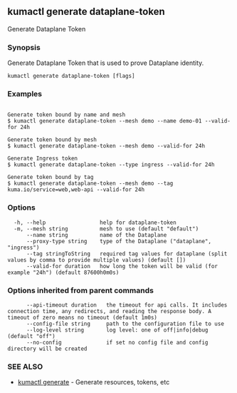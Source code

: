 ---
---
## kumactl generate dataplane-token

Generate Dataplane Token

### Synopsis

Generate Dataplane Token that is used to prove Dataplane identity.

```
kumactl generate dataplane-token [flags]
```

### Examples

```

Generate token bound by name and mesh
$ kumactl generate dataplane-token --mesh demo --name demo-01 --valid-for 24h

Generate token bound by mesh
$ kumactl generate dataplane-token --mesh demo --valid-for 24h

Generate Ingress token
$ kumactl generate dataplane-token --type ingress --valid-for 24h

Generate token bound by tag
$ kumactl generate dataplane-token --mesh demo --tag kuma.io/service=web,web-api --valid-for 24h

```

### Options

```
  -h, --help                 help for dataplane-token
  -m, --mesh string          mesh to use (default "default")
      --name string          name of the Dataplane
      --proxy-type string    type of the Dataplane ("dataplane", "ingress")
      --tag stringToString   required tag values for dataplane (split values by comma to provide multiple values) (default [])
      --valid-for duration   how long the token will be valid (for example "24h") (default 87600h0m0s)
```

### Options inherited from parent commands

```
      --api-timeout duration   the timeout for api calls. It includes connection time, any redirects, and reading the response body. A timeout of zero means no timeout (default 1m0s)
      --config-file string     path to the configuration file to use
      --log-level string       log level: one of off|info|debug (default "off")
      --no-config              if set no config file and config directory will be created
```

### SEE ALSO

* [kumactl generate](kumactl_generate.md)	 - Generate resources, tokens, etc

